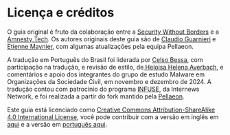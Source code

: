# Licença e créditos

O guia original é fruto da colaboração entre a [Security Without Borders](https://securitywithoutborders.org/) e a [Amnesty Tech](https://www.amnesty.org/en/tech/). Os autores originais deste guia são de [Claudio Guarnieri](https://nex.sx) e [Etienne Maynier](https://randhome.io/), com algumas atualizações pela equipa Pellaeon.

A tradução em Português do Brasil foi liderada por [Celso Bessa](https://celsobessa.com.br), com participação na tradução, e revisão de estilo, de[ Heloisa Helena Averbach](https://www.linkedin.com/in/bitiaverbach/), e comentários e apoio dos integrantes do grupo de estudo Malware em Organizações da Sociedade Civil, em novembro e dezembro de 2024. A tradução contou com patrocínio do programa [INFUSE,](https://infuse.quest/) da Internews Network, e foi realizada a partir do fork mantido pela [Pellaeon](https://pellaeon.gitbook.io/).

Este guia está licenciado como [Creative Commons Attribution-ShareAlike 4.0 International License](http://creativecommons.org/licenses/by-sa/4.0/), você pode contribuir com a versão em inglês em [aqui](https://github.com/pellaeon/guide-to-quick-forensics) e a versão em [português aqui](https://github.com/celsobessa/guide-to-quick-forensics).
